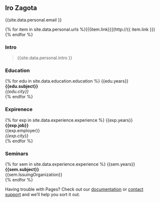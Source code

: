 

## Iro Zagota

{{site.data.personal.email }}

{% for item in site.data.personal.urls %}[{{item.link}}](http://{{ item.link }})<br>{% endfor %}


### Intro
>{{site.data.personal.intro }}

### Education

{% for edu in site.data.education.education %}
{{edu.years}}<br>
**{{edu.subject}}**<br>
*{{edu.city}}*<br> 
{% endfor %}

### Expirenece

{% for exp in site.data.experience.experience %}
   {{exp.years}}<br> 
   **{{exp.job}}**<br> 
   {{exp.employer}}<br> 
    *{{exp.city}}*<br> 
{% endfor %}

### Seminars

{% for sem in site.data.experience.experience %}
   {{sem.years}}<br> 
   **{{sem.subject}}**<br> 
   {{sem.IssuingOrganization}}<br> 
{% endfor %}


Having trouble with Pages? Check out our [documentation](https://docs.github.com/categories/github-pages-basics/) or [contact support](https://github.com/contact) and we’ll help you sort it out.

